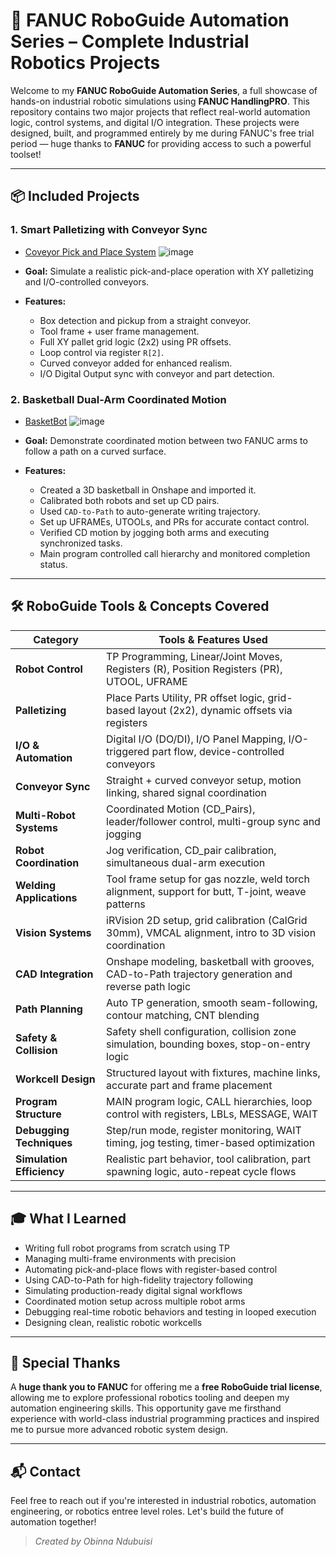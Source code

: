 # 🤖 FANUC RoboGuide Automation Series – Complete Industrial Robotics Projects

Welcome to my **FANUC RoboGuide Automation Series**, a full showcase of hands-on industrial robotic simulations using **FANUC HandlingPRO**. This repository contains two major projects that reflect real-world automation logic, control systems, and digital I/O integration. These projects were designed, built, and programmed entirely by me during FANUC's free trial period — huge thanks to **FANUC** for providing access to such a powerful toolset!

---

## 📦 Included Projects

### 1. **Smart Palletizing with Conveyor Sync**

- [Coveyor Pick and Place System](https://github.com/ObinnaNdbs/Fanuc-Roboguide/tree/main/Conveyor%20Pick-and-Place)
![image](https://github.com/user-attachments/assets/74dd1639-8d90-4dd8-a700-26b99552f4a0)

- **Goal:** Simulate a realistic pick-and-place operation with XY palletizing and I/O-controlled conveyors.
- **Features:**
  - Box detection and pickup from a straight conveyor.
  - Tool frame + user frame management.
  - Full XY pallet grid logic (2x2) using PR offsets.
  - Loop control via register `R[2]`.
  - Curved conveyor added for enhanced realism.
  - I/O Digital Output sync with conveyor and part detection.

### 2. **Basketball Dual-Arm Coordinated Motion**

- [BasketBot](https://github.com/ObinnaNdbs/Fanuc-Roboguide/tree/main/BasketBot)
![image](https://github.com/user-attachments/assets/d76bf6ae-9847-4ab3-867c-b1e8a38e3ee3)

- **Goal:** Demonstrate coordinated motion between two FANUC arms to follow a path on a curved surface.
- **Features:**
  - Created a 3D basketball in Onshape and imported it.
  - Calibrated both robots and set up CD pairs.
  - Used `CAD-to-Path` to auto-generate writing trajectory.
  - Set up UFRAMEs, UTOOLs, and PRs for accurate contact control.
  - Verified CD motion by jogging both arms and executing synchronized tasks.
  - Main program controlled call hierarchy and monitored completion status.

---

## 🛠 RoboGuide Tools & Concepts Covered

| Category                   | Tools & Features Used |
|---------------------------|-----------------------|
| **Robot Control**         | TP Programming, Linear/Joint Moves, Registers (R), Position Registers (PR), UTOOL, UFRAME |
| **Palletizing**           | Place Parts Utility, PR offset logic, grid-based layout (2x2), dynamic offsets via registers |
| **I/O & Automation**      | Digital I/O (DO/DI), I/O Panel Mapping, I/O-triggered part flow, device-controlled conveyors |
| **Conveyor Sync**         | Straight + curved conveyor setup, motion linking, shared signal coordination |
| **Multi-Robot Systems**   | Coordinated Motion (CD_Pairs), leader/follower control, multi-group sync and jogging |
| **Robot Coordination**    | Jog verification, CD_pair calibration, simultaneous dual-arm execution |
| **Welding Applications**  | Tool frame setup for gas nozzle, weld torch alignment, support for butt, T-joint, weave patterns |
| **Vision Systems**        | iRVision 2D setup, grid calibration (CalGrid 30mm), VMCAL alignment, intro to 3D vision coordination |
| **CAD Integration**       | Onshape modeling, basketball with grooves, CAD-to-Path trajectory generation and reverse path logic |
| **Path Planning**         | Auto TP generation, smooth seam-following, contour matching, CNT blending |
| **Safety & Collision**    | Safety shell configuration, collision zone simulation, bounding boxes, stop-on-entry logic |
| **Workcell Design**       | Structured layout with fixtures, machine links, accurate part and frame placement |
| **Program Structure**     | MAIN program logic, CALL hierarchies, loop control with registers, LBLs, MESSAGE, WAIT |
| **Debugging Techniques**  | Step/run mode, register monitoring, WAIT timing, jog testing, timer-based optimization |
| **Simulation Efficiency** | Realistic part behavior, tool calibration, part spawning logic, auto-repeat cycle flows |

---

## 🎓 What I Learned

- Writing full robot programs from scratch using TP
- Managing multi-frame environments with precision
- Automating pick-and-place flows with register-based control
- Using CAD-to-Path for high-fidelity trajectory following
- Simulating production-ready digital signal workflows
- Coordinated motion setup across multiple robot arms
- Debugging real-time robotic behaviors and testing in looped execution
- Designing clean, realistic robotic workcells

---

## 🙏 Special Thanks

A **huge thank you to FANUC** for offering me a **free RoboGuide trial license**, allowing me to explore professional robotics tooling and deepen my automation engineering skills. This opportunity gave me firsthand experience with world-class industrial programming practices and inspired me to pursue more advanced robotic system design.

---

## 📬 Contact

Feel free to reach out if you're interested in industrial robotics, automation engineering, or robotics entree level roles. Let's build the future of automation together!

> *Created by Obinna Ndubuisi*

